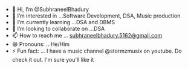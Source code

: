 - 👋 Hi, I’m @SubhraneelBhadury
- 👀 I’m interested in ...Software Development, DSA, Music production
- 🌱 I’m currently learning ...DSA and DBMS
- 💞️ I’m looking to collaborate on ...DSA
- 📫 How to reach me ... subhraneelbhadury.5162@gmail.com
- 😄 Pronouns: ...He/Him
- ⚡ Fun fact: ... I have a music channel @stormzmusix on youtube. Do check it out. I'm sure you'll like it

<!---
SubhraneelBhadury/SubhraneelBhadury is a ✨ special ✨ repository because its `README.md` (this file) appears on your GitHub profile.
You can click the Preview link to take a look at your changes.
--->
